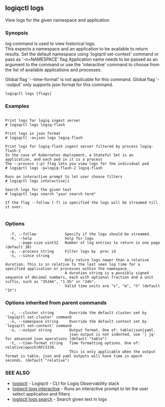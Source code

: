 ## logiqctl logs

View logs for the given namespace and application

### Synopsis


log command is used to view historical logs.  
This expects a namespace and an application to be available to return results.
Set the default namespace using 'logiqctl set-context' command or pass as '-n=NAMESPACE' flag
Application name needs to be passed as an argument to the command or use the 'interactive' 
command to choose from the list of available applications and processes.   

Global flag '--time-format' is not applicable for this command.
Global flag '--output' only supports json format for this command.

```
logiqctl logs [flags]
```

### Examples

```

Print logs for logiq ingest server
# logiqctl logs logiq-flash

Print logs in json format
# logiqctl -o=json logs logiq-flash

Print logs for logiq-flash ingest server filtered by process logiq-flash-2
In the case of Kubernetes deployment, a Stateful Set is an application, and each pod in it is a process
The --process (-p) flag lets you view logs for the individual pod
# logiqctl logs -p=logiq-flash-2 logiq-flash

Runs an interactive prompt to let user choose filters
# logiqctl logs interactive|i

Search logs for the given text
# logiqctl logs search "your search term"   

If the flag --follow (-f) is specified the logs will be streamed till it over. 


```

### Options

```
  -f, --follow             Specify if the logs should be streamed.
  -h, --help               help for logs
      --page-size uint32   Number of log entries to return in one page (default 30)
  -p, --process string     Filter logs by  proc id
  -s, --since string       
                           Only return logs newer than a relative duration. This is in relative to the last seen log time for a specified application or processes within the namespace. 
                           A duration string is a possibly signed sequence of decimal numbers, each with optional fraction and a unit suffix, such as "3h34m", "1.5h" or "24h". 
                           Valid time units are "s", "m", "h" (default "1h")
```

### Options inherited from parent commands

```
  -c, --cluster string       Override the default cluster set by `logiqctl set-cluster' command
  -n, --namespace string     Override the default context set by `logiqctl set-context' command
  -o, --output string        Output format. One of: table|json|yaml. 
                             json output is not indented, use '| jq' for advanced json operations (default "table")
  -t, --time-format string   Time formatting options. One of: relative|epoch|RFC3339. 
                             This is only applicable when the output format is table. json and yaml outputs will have time in epoch seconds. (default "relative")
```

### SEE ALSO

* [logiqctl](logiqctl.md)	 - Logiqctl - CLI for Logiq Observability stack
* [logiqctl logs interactive](logiqctl_logs_interactive.md)	 - Runs an interactive prompt to let the user select application and filters
* [logiqctl logs search](logiqctl_logs_search.md)	 - Search given text in logs

